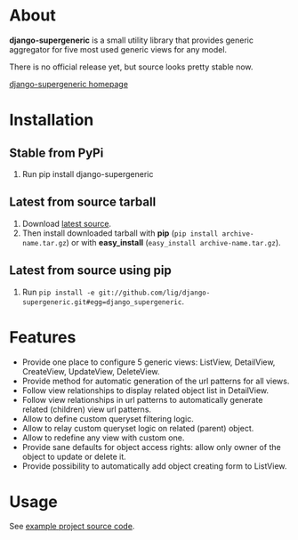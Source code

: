 
About
==========

**django-supergeneric** is a small utility library that provides generic aggregator for five most used generic views for any model.

There is no official release yet, but source looks pretty stable now.

[django-supergeneric homepage](https://github.com/lig/django-supergeneric)


Installation
==========

Stable from PyPi
----------------

1. Run pip install django-supergeneric

Latest from source tarball
----------

1. Download [latest source](https://github.com/lig/django-supergeneric/tarball/master).
2. Then install downloaded tarball with **pip** (`pip install archive-name.tar.gz`) or with **easy_install** (`easy_install archive-name.tar.gz`).

Latest from source using pip
----------

1. Run `pip install -e git://github.com/lig/django-supergeneric.git#egg=django_supergeneric`.


Features
==========

* Provide one place to configure 5 generic views: ListView, DetailView, CreateView, UpdateView, DeleteView.
* Provide method for automatic generation of the url patterns for all views.
* Follow view relationships to display related object list in DetailView. 
* Follow view relationships in url patterns to automatically generate related (children) view url patterns.
* Allow to define custom queryset filtering logic.
* Allow to relay custom queryset logic on related (parent) object.
* Allow to redefine any view with custom one.
* Provide sane defaults for object access rights: allow only owner of the object to update or delete it.
* Provide possibility to automatically add object creating form to ListView.  


Usage
==========

See [example project source code](https://github.com/lig/django-supergeneric/tree/master/project).
